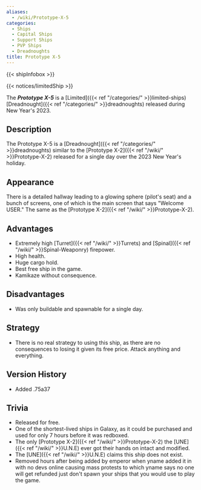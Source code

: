 ```yaml
---
aliases:
  - /wiki/Prototype-X-5
categories:
  - Ships
  - Capital Ships
  - Support Ships
  - PVP Ships
  - Dreadnoughts
title: Prototype X-5
---
```


{{< shipInfobox >}}

{{< notices/limitedShip >}}

The **_Prototype X-5_** is a [Limited]({{< ref "/categories/" >}}limited-ships) [Dreadnought]({{< ref "/categories/" >}}dreadnoughts) released during New Year's 2023.

## Description

The Prototype X-5 is a [Dreadnought]({{< ref "/categories/" >}}dreadnoughts) similar to the [Prototype X-2]({{< ref "/wiki/" >}}Prototype-X-2) released for a single day over the 2023 New Year's holiday.

## Appearance

There is a detailed hallway leading to a glowing sphere (pilot's seat) and a bunch of screens, one of which is the main screen that says "Welcome USER." The same as the [Prototype X-2]({{< ref "/wiki/" >}}Prototype-X-2).

## Advantages

- Extremely high [Turret]({{< ref "/wiki/" >}}Turrets) and [Spinal]({{< ref "/wiki/" >}}Spinal-Weaponry) firepower.
- High health.
- Huge cargo hold.
- Best free ship in the game.
- Kamikaze without consequence.

## Disadvantages

- Was only buildable and spawnable for a single day.

## Strategy

- There is no real strategy to using this ship, as there are no consequences to losing it given its free price. Attack anything and everything.

## Version History

- Added .75a37

## Trivia

- Released for free.
- One of the shortest-lived ships in Galaxy, as it could be purchased and used for only 7 hours before it was redboxed.
- The only [Prototype X-2]({{< ref "/wiki/" >}}Prototype-X-2) the [UNE]({{< ref "/wiki/" >}}U.N.E) ever got their hands on intact and modified.
- The [UNE]({{< ref "/wiki/" >}}U.N.E) claims this ship does not exist.
- Removed hours after being added by emperor when yname added it in with no devs online causing mass protests to which yname says no one will get refunded just don't spawn your ships that you would use to play the game.
